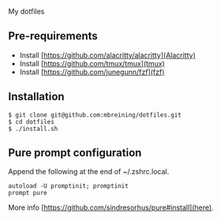 My dotfiles

Pre-requirements
----------------

- Install [https://github.com/alacritty/alacritty](Alacritty)
- Install [https://github.com/tmux/tmux](tmux)
- Install [https://github.com/junegunn/fzf](fzf)

Installation
------------

```
$ git clone git@github.com:mbreining/dotfiles.git
$ cd dotfiles
$ ./install.sh
```

Pure prompt configuration
-------------------------

Append the following at the end of ~/.zshrc.local.

```
autoload -U promptinit; promptinit
prompt pure
```

More info [https://github.com/sindresorhus/pure#install](here).
